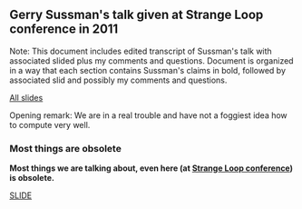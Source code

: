 
## Gerry Sussman's talk given at Strange Loop conference in 2011

Note: This document includes edited transcript of Sussman's talk with associated slided plus my comments and questions. Document is organized in a way that each section contains Sussman's claims in bold, followed by associated slid and possibly my comments and questions.  

[All slides](http://mcdonnell.mit.edu/sussman_slides.pdf)  

Opening remark: We are in a real trouble and have not a foggiest idea how to compute very well.  

### Most things are obsolete

**Most things we are talking about, even here (at [Strange Loop conference](https://www.thestrangeloop.com/about.html)) is obsolete.**

[SLIDE](slides/page_1.pdf)




